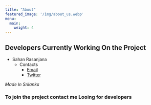 ```yaml
---
title: "About" 
featured_image: '/img/about_us.webp'
menu:
  main:
    weight: 4
---
```


## Developers Currently Working On the Project 
  - Sahan Rasanjana
     - Contacts
       - [Email](mailto:sahan.user@gmail.com)
       - [Twitter](https://twitter.com/sahan_user)

*Made In Srilanka*

### To join the project contact me Looing for developers
